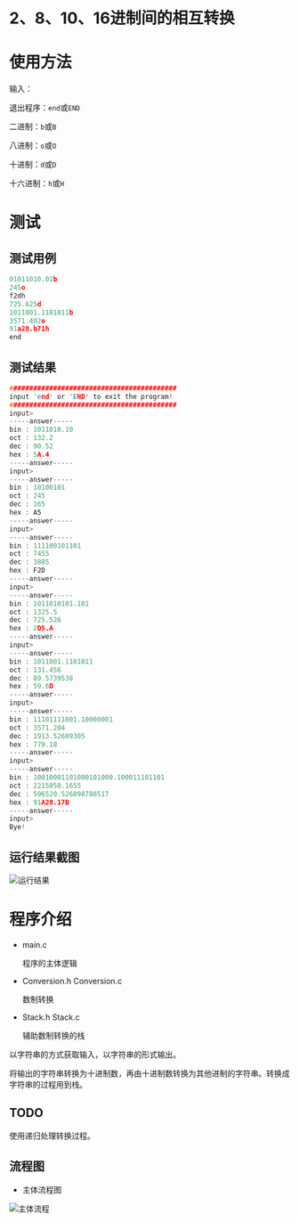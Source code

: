# 2、8、10、16进制间的相互转换

# 使用方法

输入：

退出程序：`end`或`END`

二进制：`b`或`B`

八进制：`o`或`O`

十进制：`d`或`D`

十六进制：`h`或`H`

# 测试

## 测试用例

```c
01011010.01b
245o
f2dh
725.625d
1011001.1101011b
3571.402o
91a28.b71h
end
```

## 测试结果

```c
##########################################
input 'end' or 'END' to exit the program!
##########################################
input>
-----answer-----
bin : 1011010.10
oct : 132.2
dec : 90.52
hex : 5A.4
-----answer-----
input>
-----answer-----
bin : 10100101
oct : 245
dec : 165
hex : A5
-----answer-----
input>
-----answer-----
bin : 111100101101
oct : 7455
dec : 3885
hex : F2D
-----answer-----
input>
-----answer-----
bin : 1011010101.101
oct : 1325.5
dec : 725.526
hex : 2D5.A
-----answer-----
input>
-----answer-----
bin : 1011001.1101011
oct : 131.456
dec : 89.5739538
hex : 59.6D
-----answer-----
input>
-----answer-----
bin : 11101111001.10000001
oct : 3571.204
dec : 1913.52609305
hex : 779.18
-----answer-----
input>
-----answer-----
bin : 10010001101000101000.100011101101
oct : 2215050.1655
dec : 596520.526098780517
hex : 91A28.17B
-----answer-----
input>
Bye!

```

## 运行结果截图

![运行结果](https://wx3.sinaimg.cn/mw690/006wR0dcly1fypr5li42tj30zf0u0e2n.jpg)

# 程序介绍

+ main.c

  程序的主体逻辑

+ Conversion.h Conversion.c

  数制转换

+ Stack.h Stack.c

  辅助数制转换的栈

以字符串的方式获取输入，以字符串的形式输出。

将输出的字符串转换为十进制数，再由十进制数转换为其他进制的字符串。转换成字符串的过程用到栈。

## TODO

使用递归处理转换过程。

## 流程图

+ 主体流程图

![主体流程](https://wx3.sinaimg.cn/mw690/006wR0dcly1fypr5wm16wj31a40u0agd.jpg)